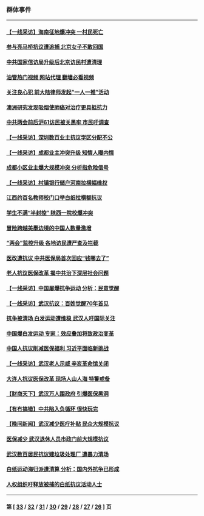 ### 群体事件
---
#### [【一线采访】海南征地爆冲突 一村民死亡](../../pages/ncid279/n13989137.md?05170045) 
#### [参与亮马桥抗议遭追捕 北京女子不敢回国](../../pages/ncid279/n13985420.md?05170045) 
#### [中共国家信访局升级后北京访民村遭清理](../../pages/ncid279/n13984826.md?05170045) 
#### [油管热门视频 网站代理 翻墙必看视频](http://138.2.39.72:81/youtube.html?epic-marker?05170045)
#### [关注良心犯 前大陆律师发起“一人一推”活动](../../pages/ncid279/n13980524.md?05170045) 
#### [澳洲研究发现吸烟使肺癌对治疗更具抵抗力](../../pages/ncid279/n13977762.md?05170045) 
#### [中共两会前后沪61访民被关黑牢 市民吁调查](../../pages/ncid279/n13976054.md?05170045) 
#### [【一线采访】深圳数百业主抗议学区分配不公](../../pages/ncid279/n13976680.md?05170045) 
#### [【一线采访】成都业主冲突升级 知情人曝内情](../../pages/ncid279/n13965289.md?05170045) 
#### [成都小区业主爆大规模冲突 分析指危险信号](../../pages/ncid279/n13964520.md?05170045) 
#### [【一线采访】村镇银行储户河南拉横幅维权](../../pages/ncid279/n13964555.md?05170045) 
#### [江西约百名教师校门口举白纸拉横额抗议](../../pages/ncid279/n13958579.md?05170045) 
#### [学生不满“半封控” 陕西一院校爆冲突](../../pages/ncid279/n13946647.md?05170045) 
#### [冒险跨越美墨边境的中国人数量激增](../../pages/ncid279/n13946742.md?05170045) 
#### [“两会”监控升级 各地访民遭严查及拦截](../../pages/ncid279/n13942702.md?05170045) 
#### [医改遭抗议 中共医保局首次回应“钱哪去了”](../../pages/ncid279/n13938290.md?05170045) 
#### [老人抗议医保改革 揭中共治下深层社会问题](../../pages/ncid279/n13934963.md?05170045) 
#### [【一线采访】中国屡爆抗争运动 分析：民意觉醒](../../pages/ncid279/n13934024.md?05170045) 
#### [【一线采访】武汉抗议：百姓觉醒70年首见](../../pages/ncid279/n13931265.md?05170045) 
#### [抗争被清场 白发运动遭维稳 武汉人吁国际关注](../../pages/ncid279/n13931147.md?05170045) 
#### [中国爆白发运动 专家：效应叠加将致政治变革](../../pages/ncid279/n13931004.md?05170045) 
#### [中国人抗议削减医保福利 习近平面临新挑战](../../pages/ncid279/n13930530.md?05170045) 
#### [【一线采访】武汉老人示威 辛亥革命馆关闭](../../pages/ncid279/n13930368.md?05170045) 
#### [大连人抗议医保改革 现场人山人海 特警戒备](../../pages/ncid279/n13930248.md?05170045) 
#### [【财商天下】武汉万人围政府 引爆医保黑洞](../../pages/ncid279/n13927281.md?05170045) 
#### [【有冇搞错】中共陷入负循环 很快玩完](../../pages/ncid279/n13926140.md?05170045) 
#### [【晚间新闻】武汉减少医疗补贴 民众大规模抗议](../../pages/ncid279/n13925524.md?05170045) 
#### [医保减少 武汉退休人员市政门前大规模抗议](../../pages/ncid279/n13925389.md?05170045) 
#### [武汉数百居民抗议建垃圾处理厂 遭暴力清场](../../pages/ncid279/n13922269.md?05170045) 
#### [白纸运动海归派遭清算 分析：国内外抗争已形成](../../pages/ncid279/n13919416.md?05170045) 
#### [人权组织吁释放被捕的白纸抗议活动人士](../../pages/ncid279/n13917517.md?05170045) 

---
#### 第 [ [33](./33.md?05170045) / [32](./32.md?05170045) / [31](./31.md?05170045) / [30](./30.md?05170045) / [29](./29.md?05170045) / [28](./28.md?05170045) / [27](./27.md?05170045) / [26](./26.md?05170045) ] 页
